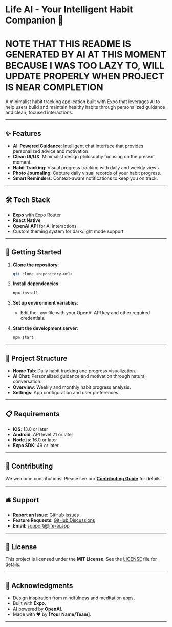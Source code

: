 # Life AI - Your Intelligent Habit Companion 🌱

# NOTE THAT THIS README IS GENERATED BY AI AT THIS MOMENT BECAUSE I WAS TOO LAZY TO, WILL UPDATE PROPERLY WHEN PROJECT IS NEAR COMPLETION

A minimalist habit tracking application built with Expo that leverages AI to help users build and maintain healthy habits through personalized guidance and clean, focused interactions.

---

## ✨ Features

- **AI-Powered Guidance**: Intelligent chat interface that provides personalized advice and motivation.
- **Clean UI/UX**: Minimalist design philosophy focusing on the present moment.
- **Habit Tracking**: Visual progress tracking with daily and weekly views.
- **Photo Journaling**: Capture daily visual records of your habit progress.
- **Smart Reminders**: Context-aware notifications to keep you on track.

---

## 🛠️ Tech Stack

- **Expo** with Expo Router
- **React Native**
- **OpenAI API** for AI interactions
- Custom theming system for dark/light mode support

---

## 🚀 Getting Started

1. **Clone the repository**:
   ```bash
   git clone <repository-url>
   ```
2. **Install dependencies**:
   ```bash
   npm install
   ```
3. **Set up environment variables**:

   - Edit the `.env` file with your OpenAI API key and other required credentials.

4. **Start the development server**:
   ```bash
   npm start
   ```

---

## 📂 Project Structure

- **Home Tab**: Daily habit tracking and progress visualization.
- **AI Chat**: Personalized guidance and motivation through natural conversation.
- **Overview**: Weekly and monthly habit progress analysis.
- **Settings**: App configuration and user preferences.

---

## 📋 Requirements

- **iOS**: 13.0 or later
- **Android**: API level 21 or later
- **Node.js**: 16.0 or later
- **Expo SDK**: 49 or later

---

## 🤝 Contributing

We welcome contributions! Please see our **[Contributing Guide](CONTRIBUTING.md)** for details.

---

## 🛎️ Support

- **Report an Issue**: [GitHub Issues](https://github.com/your-repo/issues)
- **Feature Requests**: [GitHub Discussions](https://github.com/your-repo/discussions)
- **Email**: [support@life-ai.app](mailto:support@life-ai.app)

---

## 📜 License

This project is licensed under the **MIT License**. See the [LICENSE](LICENSE) file for details.

---

## 🙏 Acknowledgments

- Design inspiration from mindfulness and meditation apps.
- Built with **Expo**.
- AI powered by **OpenAI**.
- Made with ❤️ by **[Your Name/Team]**.

---
